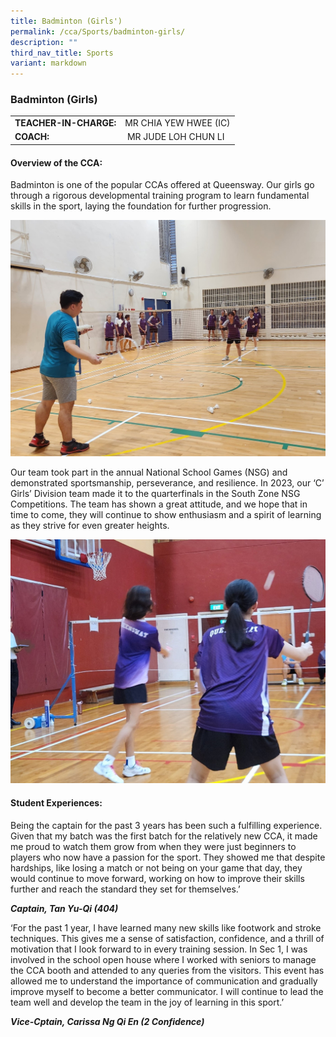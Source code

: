```yaml
---
title: Badminton (Girls')
permalink: /cca/Sports/badminton-girls/
description: ""
third_nav_title: Sports
variant: markdown
---
```

### Badminton (Girls)

|  	|  	|
|---	|---	|
| **TEACHER-IN-CHARGE:** 	| MR CHIA YEW HWEE  (IC)|
| **COACH:** 	| &nbsp;MR JUDE LOH CHUN LI	|



#### Overview of the CCA:&nbsp;  

Badminton is one of the popular CCAs offered at Queensway. Our girls go through a rigorous developmental training program to learn fundamental skills in the sport, laying the foundation for further progression.

![Badminton 1](/images/Badminton_1.jpg)

 Our team took part in the annual National School Games (NSG) and demonstrated sportsmanship, perseverance, and resilience. In 2023, our ‘C’ Girls’ Division team made it to the quarterfinals in the South Zone NSG Competitions. The team has shown a great attitude, and we hope that in time to come, they will continue to show enthusiasm and a spirit of learning as they strive for even greater heights.

![Badminton 2](/images/Badminton_2.jpg)

#### Student Experiences:

Being the captain for the past 3 years has been such a fulfilling experience. Given that my batch was the first batch for the relatively new CCA, it made me proud to watch them grow from when they were just beginners to players who now have a passion for the sport. They showed me that despite hardships, like losing a match or not being on your game that day, they would continue to move forward, working on how to improve their skills further and reach the standard they set for themselves.’

 **_Captain, Tan Yu-Qi (404)_**


‘For the past 1 year, I have learned many new skills like footwork and stroke techniques. This gives me a sense of satisfaction, confidence, and a thrill of motivation that I look forward to in every training session. In Sec 1, I was involved in the school open house where I worked with seniors to manage the CCA booth and attended to any queries from the visitors. This event has allowed me to understand the importance of communication and gradually improve myself to become a better communicator. I will continue to lead the team well and develop the team in the joy of learning in this sport.’

**_Vice-Cptain, Carissa Ng Qi En (2 Confidence)_**


